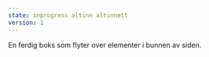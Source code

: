 ```yaml
---
state: inprogress altinn altinnett
version: 1
---
```


En ferdig boks som flyter over elementer i bunnen av siden.

